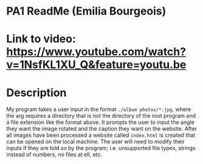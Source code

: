 # PA1 ReadMe (Emilia Bourgeois)
# Link to video: https://www.youtube.com/watch?v=1NsfKL1XU_Q&feature=youtu.be
# Description 
 My program takes a user input in the format ```./album photos/*.jpg```, where the arg requires a directory that is not the directory of the root program and a file extension like the format above. It prompts the user to input the angle they want the image rotated and the caption they want on the website. After all images have been processed a website called ```index.html``` is created that can be opened on the local machine. The user will need to modify their inputs if they are told so by the program; i.e. unsupported file types, strings instead of numbers, no files at ell, etc. 